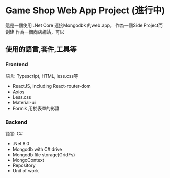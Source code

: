# Game Shop Web App Project (進行中)
這是一個使用 .Net Core 連接Mongodbk 的web app， 作為一個Side Project而創建
作為一個商店網站，可以
## 使用的語言,套件,工具等
### Frontend
語言: Typescript, HTML, less.css等
* ReactJS, including React-router-dom
* Axios
* Less.css
* Material-ui
* Formik 用於表單的影證

### Backend
語言: C#
* .Net 8.0
* Mongodb with C# drive 
* Mongodb file storage(GridFs)
* MongoContext
* Repository
* Unit of work
